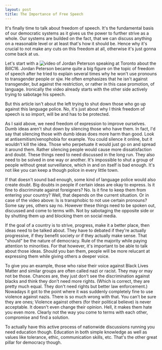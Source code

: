 ```yaml
---
layout: post
title: The Importance of Free Speech
---
```


It's finally time to talk about freedom of speech. It's the fundamental basis of our democratic systems as it gives us the power to further strive as a whole. Our systems are builded on the fact, that we can discuss anything on a reasonable level or at least that's how it should be. Hence why it's crucial to not make any cuts on this freedom at all, otherwise it's just gonna come back at us.

Let's start with a ![video of Jordan Peterson](https://www.youtube.com/watch?v=8J-ztZTssxM) speaking at Toronto about the BillC16. Jordan Peterson became quite a big figure on the topic of freedom of speech after he tried to explain several times why he won't use pronouns to transgender people or sjw. He often emphasizes that he isn't against transgender, but against the restriction, or rather in this case promotion, of language. Ironically the video already starts with the other side actively trying to sabotage his speech.

But this article isn't about the left trying to shut down those who go up against this language police. No, it's just about why I think freedom of speech is so import, will be and has to be protected.

As I said above, we need freedom of expression to improve ourselves. Dumb ideas aren't shut down by silencing those who have them. In fact, I'd say that silencing those with dumb ideas does more harm than good. Look at antisemitism/xenophobia for example. You could silence it online, but it wouldn't kill the idea. Those who perpetuate it would just go on and spread it around them. Rather silencing people would cause more dissatisfaction and doubt. These things need to need discussed in the long run. They also need to be solved in one way or another. It's impossible to shut a group of people without great surveillance, which in and on itself is bad enough. It's not like you can keep a though police in every little town. 

If that doesn't sound bad enough, some kind of language police would also create doubt. Big doubts in people if certain ideas are okay to express. Is it fine to discriminate against foreigners? No. Is it fine to keep them from entering your country? Well, that depends on the current situation. Or in case of the video above: Is is transphobic to not use certain pronouns? Some say yes, others say no. However these things need to be spoken out, discussed and come to terms with. Not by sabotaging the opposite side or by shutting them up and blocking them on social media. 

If the goal of a country is to strive, progress, make it a better place, then ideas need to be talked about. They have to debated if they're actually progressive, if they benefit society or if they actually make sense. That "should" be the nature of democracy. Rule of the majority while paying attention to minorities. For that however, it's important to be able to talk about those ideas. Should you ban them, people will be more relucant at expressing them while giving others a deeper voice. 

To give you an example, those who raise their voice against Black Lives Matter and similar groups are often called nazi or racist. They may or may not be those. Chances are, they just don't see the discrimination against blacks and think they don't need more rights. (Which is correct, they are pretty much equal. They don't need rights but better law enforcement.) Nowadays it got to the point where it was suddenly completely fine to use violence against nazis. There is so much wrong with that. You can't be sure they are ones; Violence against others (for their political believe) is never acceptable. It doesn't even change their opinion. Hell, it makes them hate you even more. Clearly not the way you come to terms with each other, compromise and find a solution.

To actually have this active process of nationwide discussions running you need education though. Education in both simple knowledge as well as values like tolerance, ethic, communication skills, etc. That's the other great pillar for democracy though.